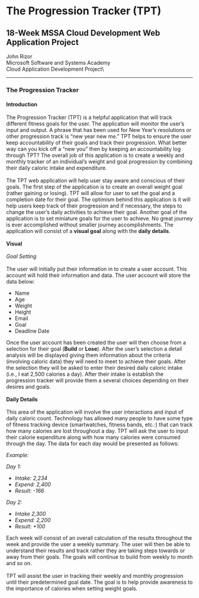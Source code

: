 # The Progression Tracker (TPT) 
## 18-Week MSSA Cloud Development Web Application Project 


John Rizor\
Microsoft Software and Systems Academy\
Cloud Application Development Project\

-------

### The Progression Tracker

#### Introduction

The Progression Tracker (TPT) is a helpful application that will track different fitness goals for the user. The application will monitor the user’s input and output. A phrase that has been used for New Year’s resolutions or other progression track is “new year new me.” TPT helps to ensure the user keep accountability of their goals and track their progression. What better way can you kick off a “new you” then by keeping an accountability log through TPT? The overall job of this application is to create a weekly and monthly tracker of an individual’s weight and goal progression by combining their daily caloric intake and expenditure.\
\
The TPT web application will help user stay aware and conscious of their goals. The first step of the application is to create an overall weight goal (rather gaining or losing). TPT will allow for user to set the goal and a completion date for their goal. The optimism behind this application is it will help users keep track of their progression and if necessary, the steps to change the user’s daily activities to achieve their goal. Another goal of the application is to set miniature goals for the user to achieve. No great journey is ever accomplished without smaller journey accomplishments. The application will consist of a **visual goal** along with the **daily details**.\
\
**Visual**\
\
*Goal Setting*\
\
The user will initially put their information in to create a user account. This account will hold their information and data. The user account will store the data below:

-	Name
-	Age
-	Weight
-	Height
-	Email
-	Goal
-	Deadline Date


Once the user account has been created the user will then choose from a selection for their goal (**Build** or **Lose**). After the user’s selection a detail analysis will be displayed giving them information about the criteria (involving caloric data) they will need to meet to achieve their goals. After the selection they will be asked to enter their desired daily caloric intake (i.e., I eat 2,500 calories a day). After their intake is establish the progression tracker will provide them a several choices depending on their desires and goals.\
\
**Daily Details**\
\
This area of the application will involve the user interactions and input of daily caloric count. Technology has allowed many people to have some type of fitness tracking device (smartwatches, fitness bands, etc.:) that can track how many calories are lost throughout a day. TPT will ask the user to input their calorie expenditure along with how many calories were consumed through the day. The data for each day would be presented as follows:

*Example:*

*Day 1:*
 *	*Intake: 2,234*
 *  *Expend: 2,400*
 *	*Result: -166*

*Day 2:*
 *	*Intake 2,300*
 *	*Expend: 2,200*
 *	*Result: +100*


Each week will consist of an overall calculation of the results throughout the week and provide the user a weekly summary. The user will then be able to understand their results and track rather they are taking steps towards or away from their goals. The goals will continue to build from weekly to month and so on.\
\
TPT will assist the user in tracking their weekly and monthly progression until their predetermined goal date. The goal is to help provide awareness to the importance of calories when setting weight goals. 
